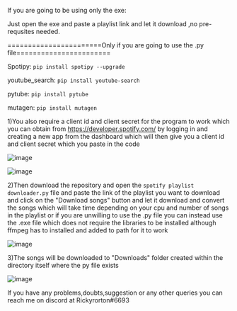 If you are going to be using only the exe:

Just open the exe and paste a playlist link and let it download ,no pre-requsites needed.

=======================Only if you are going to use the .py file=======================

Spotipy:
```pip install spotipy --upgrade```

youtube_search:
```pip install youtube-search```

pytube:
```pip install pytube```

mutagen:
```pip install mutagen``` 

1)You also require a client id and client secret for the program to work which you can obtain from https://developer.spotify.com/ 
by logging in and creating a new app from the dashboard which will then give you a client id and client secret 
which you paste in the code

![image](https://user-images.githubusercontent.com/74890659/130178928-61802ff8-c549-4509-b055-5c96a440e34d.png)

![image](https://user-images.githubusercontent.com/74890659/130178984-0243cc2a-d180-45c9-b132-0d1783feabc3.png)

2)Then download the repository and open the ```spotify playlist downloader.py``` file and paste the link of 
the playlist you want to download and click on the "Download songs" button and let it download and convert 
the songs which will take time depending on your cpu and number of songs in the playlist or if you are 
unwilling to use the .py file you can instead use the .exe file which does not require the libraries to be
installed although ffmpeg has to installed and added to path for it to work

![image](https://user-images.githubusercontent.com/74890659/138553977-3c2c47c4-02bd-4ee4-9bff-c67abba51368.png)

3)The songs will be downloaded to "Downloads" folder created within the directory itself where the py file exists

![image](https://user-images.githubusercontent.com/74890659/130122888-4063f898-22de-4df9-95e2-fbdaaf3c9ecf.png)

If you have any problems,doubts,suggestion or any other queries you can reach me on discord at Rickyrorton#6693
